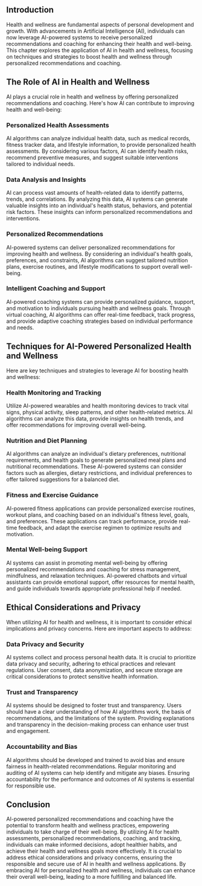 
## Introduction

Health and wellness are fundamental aspects of personal development and growth. With advancements in Artificial Intelligence (AI), individuals can now leverage AI-powered systems to receive personalized recommendations and coaching for enhancing their health and well-being. This chapter explores the application of AI in health and wellness, focusing on techniques and strategies to boost health and wellness through personalized recommendations and coaching.

## The Role of AI in Health and Wellness

AI plays a crucial role in health and wellness by offering personalized recommendations and coaching. Here's how AI can contribute to improving health and well-being:

### Personalized Health Assessments

AI algorithms can analyze individual health data, such as medical records, fitness tracker data, and lifestyle information, to provide personalized health assessments. By considering various factors, AI can identify health risks, recommend preventive measures, and suggest suitable interventions tailored to individual needs.

### Data Analysis and Insights

AI can process vast amounts of health-related data to identify patterns, trends, and correlations. By analyzing this data, AI systems can generate valuable insights into an individual's health status, behaviors, and potential risk factors. These insights can inform personalized recommendations and interventions.

### Personalized Recommendations

AI-powered systems can deliver personalized recommendations for improving health and wellness. By considering an individual's health goals, preferences, and constraints, AI algorithms can suggest tailored nutrition plans, exercise routines, and lifestyle modifications to support overall well-being.

### Intelligent Coaching and Support

AI-powered coaching systems can provide personalized guidance, support, and motivation to individuals pursuing health and wellness goals. Through virtual coaching, AI algorithms can offer real-time feedback, track progress, and provide adaptive coaching strategies based on individual performance and needs.

## Techniques for AI-Powered Personalized Health and Wellness

Here are key techniques and strategies to leverage AI for boosting health and wellness:

### Health Monitoring and Tracking

Utilize AI-powered wearables and health monitoring devices to track vital signs, physical activity, sleep patterns, and other health-related metrics. AI algorithms can analyze this data, provide insights on health trends, and offer recommendations for improving overall well-being.

### Nutrition and Diet Planning

AI algorithms can analyze an individual's dietary preferences, nutritional requirements, and health goals to generate personalized meal plans and nutritional recommendations. These AI-powered systems can consider factors such as allergies, dietary restrictions, and individual preferences to offer tailored suggestions for a balanced diet.

### Fitness and Exercise Guidance

AI-powered fitness applications can provide personalized exercise routines, workout plans, and coaching based on an individual's fitness level, goals, and preferences. These applications can track performance, provide real-time feedback, and adapt the exercise regimen to optimize results and motivation.

### Mental Well-being Support

AI systems can assist in promoting mental well-being by offering personalized recommendations and coaching for stress management, mindfulness, and relaxation techniques. AI-powered chatbots and virtual assistants can provide emotional support, offer resources for mental health, and guide individuals towards appropriate professional help if needed.

## Ethical Considerations and Privacy

When utilizing AI for health and wellness, it is important to consider ethical implications and privacy concerns. Here are important aspects to address:

### Data Privacy and Security

AI systems collect and process personal health data. It is crucial to prioritize data privacy and security, adhering to ethical practices and relevant regulations. User consent, data anonymization, and secure storage are critical considerations to protect sensitive health information.

### Trust and Transparency

AI systems should be designed to foster trust and transparency. Users should have a clear understanding of how AI algorithms work, the basis of recommendations, and the limitations of the system. Providing explanations and transparency in the decision-making process can enhance user trust and engagement.

### Accountability and Bias

AI algorithms should be developed and trained to avoid bias and ensure fairness in health-related recommendations. Regular monitoring and auditing of AI systems can help identify and mitigate any biases. Ensuring accountability for the performance and outcomes of AI systems is essential for responsible use.

## Conclusion

AI-powered personalized recommendations and coaching have the potential to transform health and wellness practices, empowering individuals to take charge of their well-being. By utilizing AI for health assessments, personalized recommendations, coaching, and tracking, individuals can make informed decisions, adopt healthier habits, and achieve their health and wellness goals more effectively. It is crucial to address ethical considerations and privacy concerns, ensuring the responsible and secure use of AI in health and wellness applications. By embracing AI for personalized health and wellness, individuals can enhance their overall well-being, leading to a more fulfilling and balanced life.
